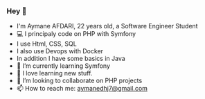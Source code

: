 ### Hey 👋

- I'm Aymane AFDARI, 22 years old, a Software Engineer Student
- :computer: I principaly code on PHP with Symfony
- I use Html, CSS, SQL
- I also use Devops with Docker
- In addition I have some basics in Java
- 🌱 I’m currently learning Symfony
- 🔭 I love learning new stuff.
- 👯 I’m looking to collaborate on PHP projects 
- 📫 How to reach me: aymanedhj7@gmail.com

<!--
**aymane28/aymane28** is a ✨ _special_ ✨ repository because its `README.md` (this file) appears on your GitHub profile.

Here are some ideas to get you started:

- 🔭 I love coding & learning new stuff.
- 🌱 I’m currently learning ...
- 👯 I’m looking to collaborate on PHP projects 
- 🤔 I’m looking for help with ...
- 💬 Ask me about ...
- 📫 How to reach me: afdari@et.esiea.fr
- 😄 Pronouns: ...
- ⚡ Fun fact: ...
-->
